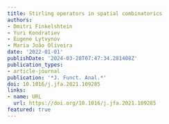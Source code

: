 ```yaml
---
title: Stirling operators in spatial combinatorics
authors:
- Dmitri Finkelshtein
- Yuri Kondratiev
- Eugene Lytvynov
- Maria João Oliveira
date: '2022-01-01'
publishDate: '2024-03-28T07:47:34.281408Z'
publication_types:
- article-journal
publication: '*J. Funct. Anal.*'
doi: 10.1016/j.jfa.2021.109285
links:
- name: URL
  url: https://doi.org/10.1016/j.jfa.2021.109285
featured: true
---
```

